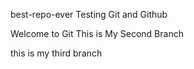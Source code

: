 best-repo-ever
Testing Git and Github


Welcome to Git
This is My Second Branch

this is my third branch

